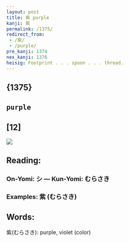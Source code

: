 ```yaml
---
layout: post
title: 紫 purple
kanji: 紫
permalink: /1375/
redirect_from:
 - /紫/
 - /purple/
pre_kanji: 1374
nex_kanji: 1376
heisig: Footprint . . . spoon . . . thread.
---
```


## {1375}

## `purple`

## [12]

<div class="stroke"><img src="E7B4AB.png" /></div>

## Reading:

### On-Yomi: シ &mdash; Kun-Yomi: むらさき

### Examples: 紫 (むらさき)

## Words:

紫(むらさき): purple, violet (color)
